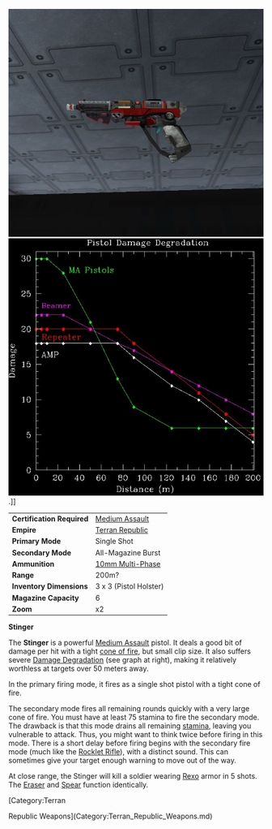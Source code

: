 ![](../images/Stinger.jpg "fig:Stinger.jpg")
![](../images/Pistol_DD.jpg "fig:Pistol_DD.jpg").\]\]

|                            |                                                       |
| -------------------------- | ----------------------------------------------------- |
| **Certification Required** | [Medium Assault](../certifications/Medium_Assault.md) |
| **Empire**                 | [Terran Republic](../etc/Terran_Republic.md)          |
| **Primary Mode**           | Single Shot                                           |
| **Secondary Mode**         | All-Magazine Burst                                    |
| **Ammunition**             | [10mm Multi-Phase](../ammunition/10mm_Multi-Phase.md) |
| **Range**                  | 200m?                                                 |
| **Inventory Dimensions**   | 3 x 3 (Pistol Holster)                                |
| **Magazine Capacity**      | 6                                                     |
| **Zoom**                   | x2                                                    |

**Stinger**

The **Stinger** is a powerful [Medium
Assault](../certifications/Medium_Assault.md) pistol. It deals a good bit of
damage per hit with a tight [cone of fire](../etc/Cone_of_fire.md), but
small clip size. It also suffers severe [Damage
Degradation](../terminology/Damage_Degradation.md) (see graph at right), making
it relatively worthless at targets over 50 meters away.

In the primary firing mode, it fires as a single shot pistol with a
tight cone of fire.

The secondary mode fires all remaining rounds quickly with a very large
cone of fire. You must have at least 75 stamina to fire the secondary
mode. The drawback is that this mode drains all remaining
[stamina](terminology/Stamina.md), leaving you vulnerable to attack. Thus,
you might want to think twice before firing in this mode. There is a
short delay before firing begins with the secondary fire mode (much like
the [Rocklet Rifle](Rocklet_Rifle.md)), with a distinct sound.
This can sometimes give your target enough warning to move out of the
way.

At close range, the Stinger will kill a soldier wearing
[Rexo](Rexo.md) armor in 5 shots. The
[Eraser](../items/Eraser.md) and [Spear](Spear.md) function
identically.

<!--[Category:Game Items](Category:Game_Items.md)-->
<!--[Category:Weapons](Category:Weapons.md)--> [Category:Terran
Republic Weapons](Category:Terran_Republic_Weapons.md)
